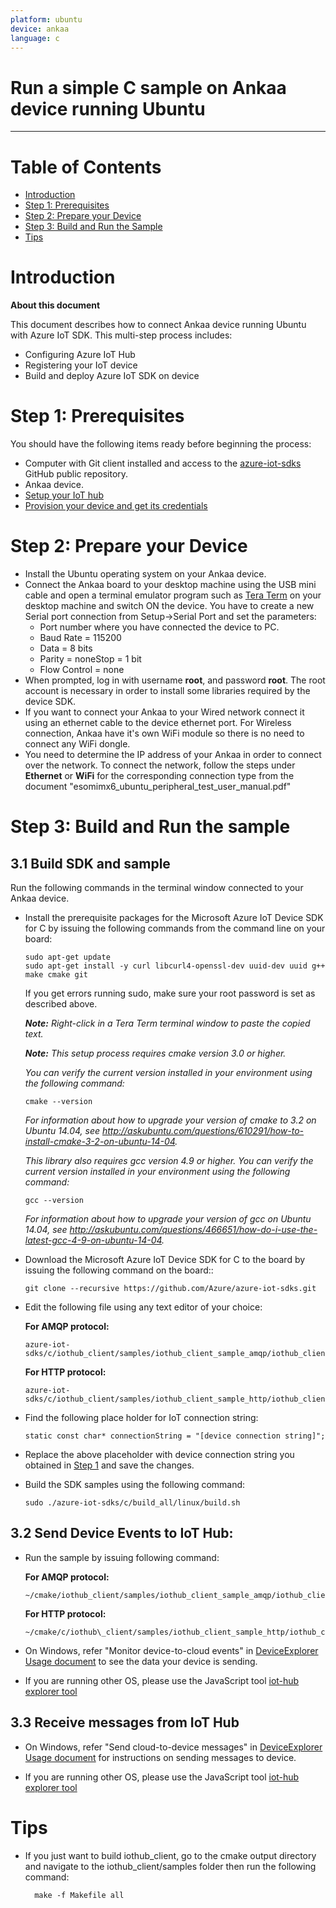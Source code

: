 ```yaml
---
platform: ubuntu
device: ankaa
language: c
---
```


Run a simple C sample on Ankaa device running Ubuntu
===
---

# Table of Contents

-   [Introduction](#Introduction)
-   [Step 1: Prerequisites](#Step-1-Prerequisites)
-   [Step 2: Prepare your Device](#Step-2-PrepareDevice)
-   [Step 3: Build and Run the Sample](#Step-3-Build)
-   [Tips](#tips)

<a name="Introduction"></a>
# Introduction

**About this document**

This document describes how to connect Ankaa device running Ubuntu with Azure IoT SDK. This multi-step process includes:
-   Configuring Azure IoT Hub
-   Registering your IoT device
-   Build and deploy Azure IoT SDK on device

<a name="Step-1-Prerequisites"></a>
# Step 1: Prerequisites

You should have the following items ready before beginning the process:
-   Computer with Git client installed and access to the
    [azure-iot-sdks](https://github.com/Azure/azure-iot-sdks) GitHub public repository.
-   Ankaa device.
-   [Setup your IoT hub][lnk-setup-iot-hub]
-   [Provision your device and get its credentials][lnk-manage-iot-hub]

<a name="Step-2-PrepareDevice"></a>
# Step 2: Prepare your Device

-   Install the Ubuntu operating system on your Ankaa device.
-   Connect the Ankaa board to your desktop machine using the USB mini cable and open a terminal emulator program such as [Tera Term](https://en.osdn.jp/projects/ttssh2/releases/) on your desktop machine and switch ON the device. You have to create a new Serial port connection from Setup->Serial Port and set the parameters:
    -   Port number where you have connected the device to PC.
    -   Baud Rate = 115200
    -   Data = 8 bits
    -   Parity = noneStop = 1 bit
    -   Flow Control = none
-   When prompted, log in with username **root**, and password **root**. The root account is necessary in order to install some libraries required by the device SDK.
-   If you want to connect your Ankaa to your Wired network connect it using an ethernet cable to the device ethernet port. For Wireless connection, Ankaa have it's own WiFi module so there is no need to connect any WiFi dongle.
-   You need to determine the IP address of your Ankaa in order to connect over the network. To connect the network, follow the steps under **Ethernet** or **WiFi** for the corresponding connection type from the document "esomimx6_ubuntu_peripheral_test_user_manual.pdf"

<a name="Step-3-Build"></a>
# Step 3: Build and Run the sample

<a name="Step-3-1-Load"></a>
## 3.1 Build SDK and sample

Run the following commands in the terminal window connected to your Ankaa device.

-   Install the prerequisite packages for the Microsoft Azure IoT Device SDK for C by issuing the following commands from the command line on your board:

        sudo apt-get update
        sudo apt-get install -y curl libcurl4-openssl-dev uuid-dev uuid g++ make cmake git

    If you get errors running sudo, make sure your root password is set as described above.

    ***Note:*** *Right-click in a Tera Term terminal window to paste the copied text.*
    
    ***Note:*** *This setup process requires cmake version 3.0 or higher.* 
    
    *You can verify the current version installed in your environment using the  following command:*

        cmake --version

    *For information about how to upgrade your version of cmake to 3.2 on Ubuntu 14.04, see <http://askubuntu.com/questions/610291/how-to-install-cmake-3-2-on-ubuntu-14-04>.*
    
    *This library also requires gcc version 4.9 or higher. You can verify the current version installed in your environment using the following command:*
    
        gcc --version 

    *For information about how to upgrade your version of gcc on Ubuntu 14.04, see <http://askubuntu.com/questions/466651/how-do-i-use-the-latest-gcc-4-9-on-ubuntu-14-04>.*

-   Download the Microsoft Azure IoT Device SDK for C to the board by issuing the following command on the board::

        git clone --recursive https://github.com/Azure/azure-iot-sdks.git

-   Edit the following file using any text editor of your choice:

    **For AMQP protocol:**

        azure-iot-sdks/c/iothub_client/samples/iothub_client_sample_amqp/iothub_client_sample_amqp.c

    **For HTTP protocol:**

        azure-iot-sdks/c/iothub_client/samples/iothub_client_sample_http/iothub_client_sample_http.c

-   Find the following place holder for IoT connection string:

        static const char* connectionString = "[device connection string]";

-   Replace the above placeholder with device connection string you obtained in [Step 1](#Step-1-Prerequisites) and save the changes.

-   Build the SDK samples using the following command:

        sudo ./azure-iot-sdks/c/build_all/linux/build.sh

## 3.2 Send Device Events to IoT Hub:

-   Run the sample by issuing following command:

    **For AMQP protocol:**

        ~/cmake/iothub_client/samples/iothub_client_sample_amqp/iothub_client_sample_amqp

    **For HTTP protocol:**

        ~/cmake/c/iothub\_client/samples/iothub_client_sample_http/iothub_client_sample_http

-   On Windows, refer "Monitor device-to-cloud events" in [DeviceExplorer Usage document][lnk-device-explorer] to see the data your device is sending.

-   If you are running other OS, please use the JavaScript tool [iot-hub explorer tool][lnk-iothub-explorer]

## 3.3 Receive messages from IoT Hub

-   On Windows, refer "Send cloud-to-device messages" in [DeviceExplorer Usage document][lnk-device-explorer] for instructions on sending messages to device.

-   If you are running other OS, please use the JavaScript tool [iot-hub explorer tool][lnk-iothub-explorer]

<a name="tips"></a>
# Tips

- If you just want to build iothub\_client, go to the cmake output directory and navigate to the iothub_client/samples folder then run the following command:

		make -f Makefile all

[lnk-setup-iot-hub]: ../setup_iothub.md
[lnk-manage-iot-hub]: ../manage_iot_hub.md

[lnk-device-explorer]: ../../tools/DeviceExplorer/doc/how_to_use_device_explorer.md
[lnk-iothub-explorer]: ../../tools/iothub-explorer/readme.md